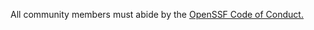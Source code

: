 All community members must abide by the [OpenSSF Code of
Conduct.](https://openssf.org/community/code-of-conduct/)